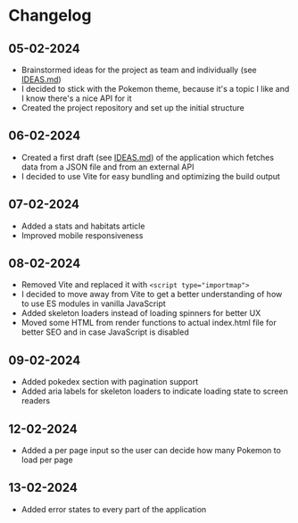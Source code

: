 # Changelog

## 05-02-2024

- Brainstormed ideas for the project as team and individually (see [IDEAS.md](./IDEAS.md))
- I decided to stick with the Pokemon theme, because it's a topic I like and I know there's a nice API for it
- Created the project repository and set up the initial structure

## 06-02-2024

- Created a first draft (see [IDEAS.md](./IDEAS.md)) of the application which fetches data from a JSON file and from an external API
- I decided to use Vite for easy bundling and optimizing the build output

## 07-02-2024

- Added a stats and habitats article
- Improved mobile responsiveness

## 08-02-2024

- Removed Vite and replaced it with `<script type="importmap">`
- I decided to move away from Vite to get a better understanding of how to use ES modules in vanilla JavaScript
- Added skeleton loaders instead of loading spinners for better UX
- Moved some HTML from render functions to actual index.html file for better SEO and in case JavaScript is disabled

## 09-02-2024

- Added pokedex section with pagination support
- Added aria labels for skeleton loaders to indicate loading state to screen readers

## 12-02-2024

- Added a per page input so the user can decide how many Pokemon to load per page

## 13-02-2024

- Added error states to every part of the application
